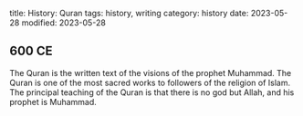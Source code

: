 title: History: Quran
tags: history, writing
category: history
date: 2023-05-28
modified: 2023-05-28


 600 CE
-
The Quran is the written
text of the visions of the prophet Muhammad. The Quran is one
of the most sacred works to followers of the religion of Islam. The
principal teaching of the Quran is that there is no god but
Allah, and his prophet is Muhammad.




